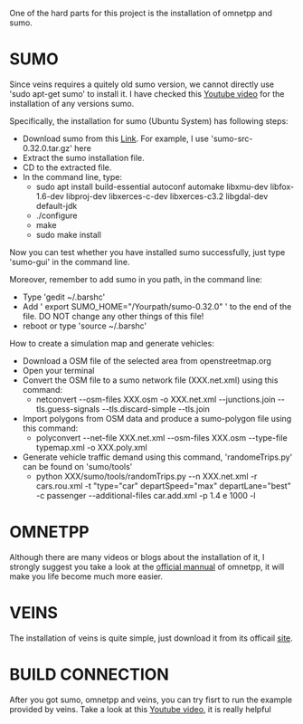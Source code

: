 One of the hard parts for this project is the installation of omnetpp and sumo. 

# SUMO

Since veins requires a quitely old sumo version, we cannot directly use 'sudo apt-get sumo' to install it. I have checked this [Youtube video](https://www.youtube.com/watch?v=yVEthJz9hLc) for the installation of any versions sumo. 

Specifically, the installation for sumo (Ubuntu System) has following steps:

  * Download sumo from this [Link](https://sourceforge.net/projects/sumo/files/sumo/). For example, I use 'sumo-src-0.32.0.tar.gz' here
  * Extract the sumo installation file.
  * CD to the extracted file.
  * In the command line, type:
      * sudo apt install build-essential autoconf automake libxmu-dev libfox-1.6-dev libproj-dev libxerces-c-dev libxerces-c3.2 libgdal-dev default-jdk 
      * ./configure
      * make
      * sudo make install

Now you can test whether you have installed sumo successfully, just type 'sumo-gui' in the command line.

Moreover, remember to add sumo in you path, in the command line:
  * Type 'gedit ~/.barshc'
  * Add ' export SUMO_HOME="/Yourpath/sumo-0.32.0" ' to the end of the file. DO NOT change any other things of this file!
  * reboot or type 'source ~/.barshc'

How to create a simulation map and generate vehicles:
* Download a OSM file of the selected area from openstreetmap.org
* Open your terminal
* Convert the OSM file to a sumo network file (XXX.net.xml) using this command:
  * netconvert --osm-files XXX.osm -o XXX.net.xml --junctions.join --tls.guess-signals --tls.discard-simple --tls.join
* Import polygons from OSM data and produce a sumo-polygon file using this command:
  * polyconvert --net-file XXX.net.xml --osm-files XXX.osm --type-file typemap.xml -o XXX.poly.xml
* Generate vehicle traffic demand using this command, 'randomeTrips.py' can be found on 'sumo/tools' 
  * python XXX/sumo/tools/randomTrips.py --n XXX.net.xml -r cars.rou.xml -t "type=\"car\" departSpeed=\"max\" departLane=\"best\" -c passenger --additional-files car.add.xml -p 1.4 e 1000 -l

# OMNETPP

Although there are many videos or blogs about the installation of it, I strongly suggest you take a look at the [official mannual](https://doc.omnetpp.org/omnetpp/InstallGuide.pdf) of omnetpp, it will make you life become much more easier.

# VEINS

The installation of veins is quite simple, just download it from its officail [site](https://veins.car2x.org/tutorial/).

# BUILD CONNECTION

After you got sumo, omnetpp and veins, you can try fisrt to run the example provided by veins. Take a look at this [Youtube video](https://www.youtube.com/watch?v=a6te888H7IM&t=431s), it is really helpful
